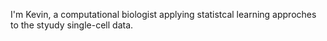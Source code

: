 I'm Kevin, a computational biologist applying statistcal learning approches to the styudy single-cell data.
